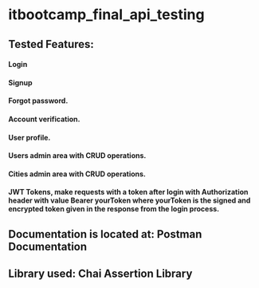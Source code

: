 # itbootcamp_final_api_testing

## Tested Features:

#### Login
#### Signup
#### Forgot password.
#### Account verification.
#### User profile.
#### Users admin area with CRUD operations.
#### Cities admin area with CRUD operations.
#### JWT Tokens, make requests with a token after login with Authorization header with value Bearer yourToken where yourToken is the signed and encrypted token given in the response from the login process.

## Documentation is located at: Postman Documentation
## Library used: Chai Assertion Library
